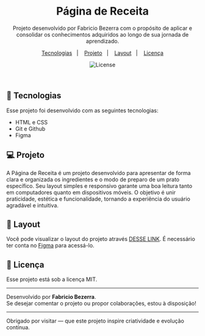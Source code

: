 <h1 align="center"> Página de Receita </h1>

<p align="center">
Projeto desenvolvido por Fabricio Bezerra com o propósito de aplicar e consolidar os conhecimentos adquiridos ao longo de sua jornada de aprendizado.
</p>

<p align="center">
  <a href="#-tecnologias">Tecnologias</a>&nbsp;&nbsp;&nbsp;|&nbsp;&nbsp;&nbsp;
  <a href="#-projeto">Projeto</a>&nbsp;&nbsp;&nbsp;|&nbsp;&nbsp;&nbsp;
  <a href="#-layout">Layout</a>&nbsp;&nbsp;&nbsp;|&nbsp;&nbsp;&nbsp;
  <a href="#memo-licença">Licença</a>
</p>

<p align="center">
  <img alt="License" src="https://img.shields.io/static/v1?label=license&message=MIT&color=49AA26&labelColor=000000">
</p>

<br>

## 🚀 Tecnologias

Esse projeto foi desenvolvido com as seguintes tecnologias:

- HTML e CSS
- Git e Github
- Figma

## 💻 Projeto

A Página de Receita é um projeto desenvolvido para apresentar de forma clara e organizada os ingredientes e o modo de preparo de um prato específico. Seu layout simples e responsivo garante uma boa leitura tanto em computadores quanto em dispositivos móveis. O objetivo é unir praticidade, estética e funcionalidade, tornando a experiência do usuário agradável e intuitiva.

## 🔖 Layout

Você pode visualizar o layout do projeto através [DESSE LINK](https://www.figma.com/community/file/1360315130061454535). É necessário ter conta no [Figma](https://figma.com) para acessá-lo.

## 📄 Licença

Esse projeto está sob a licença MIT.

---

Desenvolvido por **Fabricio Bezerra**.  
Se desejar comentar o projeto ou propor colaborações, estou à disposição!

---

Obrigado por visitar — que este projeto inspire criatividade e evolução contínua.
